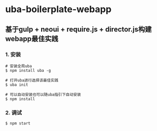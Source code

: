 # uba-boilerplate-webapp

## 基于gulp + neoui + require.js + director.js构建webapp最佳实践

### 1. 安装
```
# 安装全局uba
$ npm install uba -g

# 打开uba进行选择该最佳实践
$ uba init

# 可以自动安装也可以随uba指引下自动安装
$ npm install
```

### 2. 调试
```
$ npm start
```
